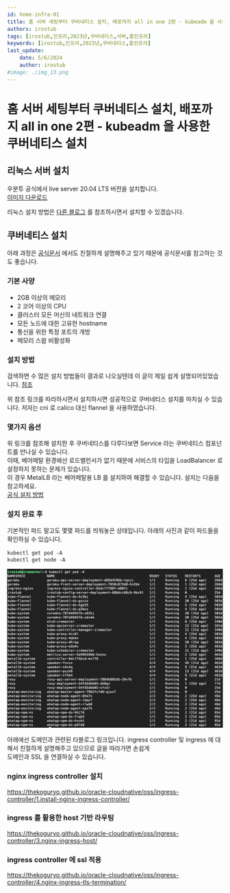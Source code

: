 ```yaml
---
id: home-infra-01
title: 홈 서버 세팅부터 쿠버네티스 설치, 배포까지 all in one 2편 - kubeadm 을 사용한 쿠버네티스 설치 
authors: irostub
tags: [irostub,인프라,2023년,쿠버네티스,서버,홈인프라]
keywords: [irostub,인프라,2023년,쿠버네티스,홈인프라]
last_update:
    date: 5/6/2024
    author: irostub
#image: ./img_13.png
---
```

# 홈 서버 세팅부터 쿠버네티스 설치, 배포까지 all in one 2편 - kubeadm 을 사용한 쿠버네티스 설치

## 리눅스 서버 설치
우분투 공식에서 live server 20.04 LTS 버전을 설치합니다.  
[이미지 다운로드](https://releases.ubuntu.com/focal/ubuntu-20.04.6-live-server-amd64.iso)

리눅스 설치 방법은 [다른 블로그](https://heroeswillnotdie.tistory.com/22) 를 참조하시면서 설치할 수 있겠습니다.

## 쿠버네티스 설치
아래 과정은 [공식문서](https://kubernetes.io/ko/docs/setup/production-environment/tools/kubeadm/install-kubeadm/) 에서도 친절하게 설명해주고 있기 때문에 공식문서를 참고하는 것도 좋습니다.
### 기본 사양
- 2GB 이상의 메모리
- 2 코어 이상의 CPU
- 클러스터 모든 머신의 네트워크 연결
- 모든 노드에 대한 고유한 hostname
- 통신을 위한 특정 포트의 개방
- 메모리 스왑 비활성화

### 설치 방법
검색하면 수 많은 설치 방법들이 결과로 나오실텐데 이 글이 제일 쉽게 설명되어있었습니다.
[참조](https://showinfo8.com/2023/07/26/ubuntu-22-04%EC%97%90%EC%84%9C-kubernets-%EC%84%A4%EC%B9%98%ED%95%98%EA%B8%B0/)

위 참조 링크를 따라하시면서 설치하시면 성공적으로 쿠버네티스 설치를 마치실 수 있습니다.
저자는 cni 로 calico 대신 flannel 을 사용하였습니다.

### 몇가지 옵션
위 링크를 참조해 설치한 후 쿠버네티스를 다루다보면 Service 라는 쿠버네티스 컴포넌트를 만나실 수 있습니다.   
이때, 베어메탈 환경에선 로드밸런서가 없기 때문에 서비스의 타입을 LoadBalancer 로 설정하지 못하는 문제가 있습니다.  
이 경우 MetalLB 라는 베어메탈용 LB 를 설치하여 해결할 수 있습니다. 설치는 다음을 참고하세요.   
[공식 설치 방법](https://metallb.universe.tf/installation/)

### 설치 완료 후
기본적인 파드 말고도 몇몇 파드를 띄워놓은 상태입니다. 아래의 사진과 같이 파드들을 확인하실 수 있습니다.
```shell
kubectl get pod -A
kubectl get node -A
```
![img.png](img.png)

아래에선 도메인과 관련된 타블로그 링크입니다. ingress controller 및 ingress 에 대해서 친절하게 설명해주고 있으므로 글을 따라가면 손쉽게  
도메인과 SSL 을 연결하실 수 있습니다.

### nginx ingress controller 설치
https://thekoguryo.github.io/oracle-cloudnative/oss/ingress-controller/1.install-nginx-ingress-controller/

### ingress 를 활용한 host 기반 라우팅
https://thekoguryo.github.io/oracle-cloudnative/oss/ingress-controller/3.nginx-ingress-host/

### ingress controller 에 ssl 적용
https://thekoguryo.github.io/oracle-cloudnative/oss/ingress-controller/4.nginx-ingress-tls-termination/

